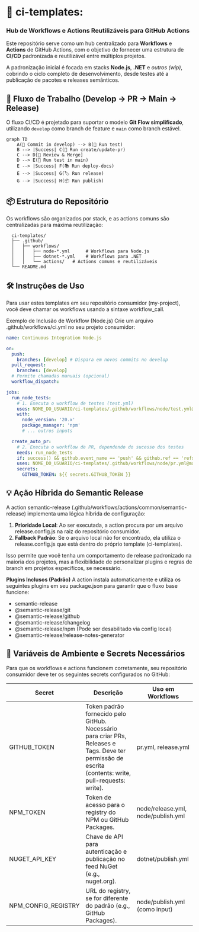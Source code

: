 # 🚀 ci-templates: 

### Hub de Workflows e Actions Reutilizáveis para GitHub Actions

Este repositório serve como um hub centralizado para **Workflows** e **Actions** de GitHub Actions, com o objetivo de fornecer uma estrutura de **CI/CD** padronizada e reutilizável entre múltiplos projetos.

A padronização inicial é focada em stacks **Node.js**, **.NET** e *outros (wip)*, cobrindo o ciclo completo de desenvolvimento, desde testes até a publicação de pacotes e releases semânticos.

## 🎯 Fluxo de Trabalho (Develop → PR → Main → Release)

O fluxo CI/CD é projetado para suportar o modelo **Git Flow simplificado**, utilizando `develop` como branch de feature e `main` como branch estável.

```mermaid
graph TD
    A(🚀 Commit in develop) --> B(🧪 Run test)
    B --> |Success| C(🔄 Run create/update-pr)
    C --> D[👥 Review & Merge]
    D --> E(🧪 Run test in main)
    E --> |Success| F(📚 Run deploy-docs)
    E --> |Success| G(🏷️ Run release)
    G --> |Success| H(📦 Run publish)
```
## 📦 Estrutura do Repositório
Os workflows são organizados por stack, e as actions comuns são centralizadas para máxima reutilização:

      ci-templates/
      ├── .github/
      │   ├── workflows/
      │   │   ├── node-*.yml      # Workflows para Node.js
      │   │   ├── dotnet-*.yml    # Workflows para .NET
      │   │   └── actions/   # Actions comuns e reutilizáveis
      └── README.md


## 🛠️ Instruções de Uso
Para usar estes templates em seu repositório consumidor (my-project), você deve chamar os workflows usando a sintaxe workflow_call.

Exemplo de Inclusão de Workflow (Node.js)
Crie um arquivo .github/workflows/ci.yml no seu projeto consumidor:

```yml
name: Continuous Integration Node.js

on:
  push:
    branches: [develop] # Dispara em novos commits no develop
  pull_request:
    branches: [develop]
  # Permite chamadas manuais (opcional)
  workflow_dispatch:

jobs:
  run_node_tests:
    # 1. Executa o workflow de testes (test.yml)
    uses: NOME_DO_USUARIO/ci-templates/.github/workflows/node/test.yml@main
    with:
      node_version: '20.x'
      package_manager: 'npm'
      # ... outros inputs

  create_auto_pr:
    # 2. Executa o workflow de PR, dependendo do sucesso dos testes
    needs: run_node_tests
    if: success() && github.event_name == 'push' && github.ref == 'refs/heads/develop'
    uses: NOME_DO_USUARIO/ci-templates/.github/workflows/node/pr.yml@main
    secrets:
      GITHUB_TOKEN: ${{ secrets.GITHUB_TOKEN }}
```      

## 💡 Ação Híbrida do Semantic Release
A action semantic-release (.github/workflows/actions/common/semantic-release) implementa uma lógica híbrida de configuração:

1. **Prioridade Local**: Ao ser executada, a action procura por um arquivo release.config.js na raiz do repositório consumidor.
2. **Fallback Padrão**: Se o arquivo local não for encontrado, ela utiliza o release.config.js que está dentro do próprio template (ci-templates).

Isso permite que você tenha um comportamento de release padronizado na maioria dos projetos, mas a flexibilidade de personalizar plugins e regras de branch em projetos específicos, se necessário.

**Plugins Inclusos (Padrão)**
A action instala automaticamente e utiliza os seguintes plugins em seu package.json para garantir que o fluxo base funcione:

- semantic-release
- @semantic-release/git
- @semantic-release/github
- @semantic-release/changelog
- @semantic-release/npm (Pode ser desabilitado via config local)
- @semantic-release/release-notes-generator

## 🔑 Variáveis de Ambiente e Secrets Necessários

Para que os workflows e actions funcionem corretamente, seu repositório consumidor deve ter os seguintes secrets configurados no GitHub:

Secret |	Descrição |	Uso em Workflows
-- | -- | --
GITHUB_TOKEN |	Token padrão fornecido pelo GitHub. Necessário para criar PRs, Releases e Tags. Deve ter permissão de escrita (contents: write, pull-requests: write).	| pr.yml, release.yml
NPM_TOKEN |	Token de acesso para o registry do NPM ou GitHub Packages.	| node/release.yml, node/publish.yml
NUGET_API_KEY |	Chave de API para autenticação e publicação no feed NuGet (e.g., nuget.org). |	dotnet/publish.yml
NPM_CONFIG_REGISTRY |	URL do registry, se for diferente do padrão (e.g., GitHub Packages). |	node/publish.yml (como input)